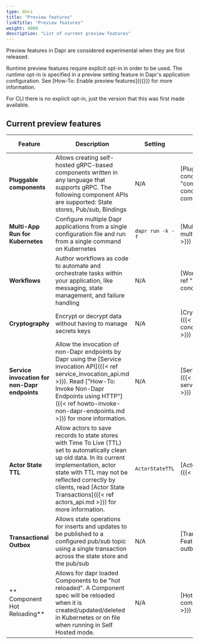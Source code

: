 ```yaml
---
type: docs
title: "Preview features"
linkTitle: "Preview features"
weight: 4000
description: "List of current preview features"
---
```

Preview features in Dapr are considered experimental when they are first released.

Runtime preview features require explicit opt-in in order to be used. The runtime opt-in is specified in a preview setting feature in Dapr's application configuration. See [How-To: Enable preview features]({{<ref preview-features>}}) for more information.

For CLI there is no explicit opt-in, just the version that this was first made available.

## Current preview features

| Feature | Description | Setting | Documentation | Version introduced |
| --- | --- | --- | --- | --- |
| **Pluggable components** | Allows creating self-hosted gRPC-based components written in any language that supports gRPC. The following component APIs are supported: State stores, Pub/sub, Bindings | N/A | [Pluggable components concept]({{<ref "components-concept#pluggable-components" >}})| v1.9  |
| **Multi-App Run for Kubernetes** | Configure multiple Dapr applications from a single configuration file and run from a single command on Kubernetes | `dapr run -k -f` | [Multi-App Run]({{< ref multi-app-dapr-run.md >}}) | v1.12 |
| **Workflows** | Author workflows as code to automate and orchestrate tasks within your application, like messaging, state management, and failure handling | N/A | [Workflows concept]({{< ref "components-concept#workflows" >}})| v1.10  |
| **Cryptography** | Encrypt or decrypt data without having to manage secrets keys  | N/A | [Cryptography concept]({{< ref "components-concept#cryptography" >}})| v1.11  |
| **Service invocation for non-Dapr endpoints** | Allow the invocation of non-Dapr endpoints by Dapr using the [Service invocation API]({{< ref service_invocation_api.md >}}). Read ["How-To: Invoke Non-Dapr Endpoints using HTTP"]({{< ref howto-invoke-non-dapr-endpoints.md >}}) for more information. | N/A | [Service invocation API]({{< ref service_invocation_api.md >}}) | v1.11  |
| **Actor State TTL** | Allow actors to save records to state stores with Time To Live (TTL) set to automatically clean up old data. In its current implementation, actor state with TTL may not be reflected correctly by clients, read [Actor State Transactions]({{< ref actors_api.md >}}) for more information. | `ActorStateTTL` | [Actor State Transactions]({{< ref actors_api.md >}}) | v1.11  |
| **Transactional Outbox** | Allows state operations for inserts and updates to be published to a configured pub/sub topic using a single transaction across the state store and the pub/sub | N/A | [Transactional Outbox Feature]({{< ref howto-outbox.md >}}) | v1.12  |
| ** Component Hot Reloading** | Allows for dapr loaded Components to be "hot reloaded". A Component spec will be reloaded when it is created/updated/deleted in Kubernetes or on file when running in Self Hosted mode.| N/A | [Hot Reloading]({{< ref components-concept.md >}}) | v1.13  |
